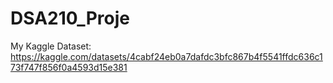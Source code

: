# DSA210_Proje
My Kaggle Dataset: https://kaggle.com/datasets/4cabf24eb0a7dafdc3bfc867b4f5541ffdc636c173f747f856f0a4593d15e381
